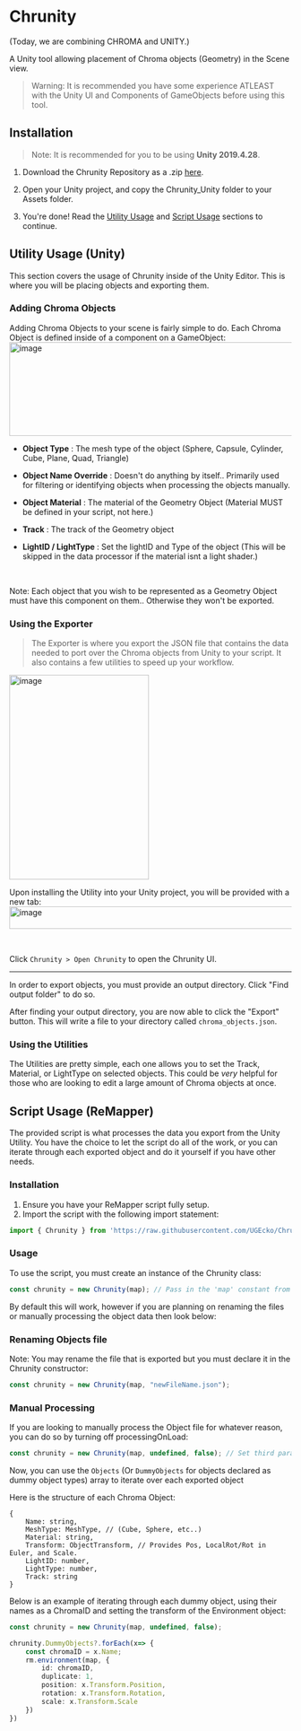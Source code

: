 # Chrunity
(Today, we are combining CHROMA and UNITY.)

A Unity tool allowing placement of Chroma objects (Geometry) in the Scene view.

> Warning: It is recommended you have some experience ATLEAST with the Unity UI and Components of GameObjects before using this tool.


## Installation

> Note: It is recommended for you to be using **Unity 2019.4.28**.

1. Download the Chrunity Repository as a .zip [here](https://github.com/UGEcko/Chrunity/archive/refs/heads/main.zip).

2. Open your Unity project, and copy the Chrunity_Unity folder to your Assets folder.

3. You're done! Read the [Utility Usage](https://github.com/UGEcko/Chrunity?tab=readme-ov-file#utilityusage(unity)) and [Script Usage](https://github.com/UGEcko/Chrunity?tab=readme-ov-file#scriptusage) sections to continue.


## Utility Usage (Unity)

This section covers the usage of Chrunity inside of the Unity Editor. This is where you will be placing objects and exporting them.

### Adding Chroma Objects
Adding Chroma Objects to your scene is fairly simple to do. Each Chroma Object is defined inside of a component on a GameObject:
<br>
<img width="648" height="167" alt="image" src="https://github.com/user-attachments/assets/c067b4fc-4831-475d-8249-b52597db15e4" />


* **Object Type** : The mesh type of the object (Sphere, Capsule, Cylinder, Cube, Plane, Quad, Triangle)

* **Object Name Override** : Doesn't do anything by itself.. Primarily used for filtering or identifying objects when processing the objects manually.

* **Object Material** : The material of the Geometry Object (Material MUST be defined in your script, not here.)

* **Track** : The track of the Geometry object

* **LightID / LightType** : Set the lightID and Type of the object (This will be skipped in the data processor if the material isnt a light shader.)

<br>

Note: Each object that you wish to be represented as a Geometry Object must have this component on them.. Otherwise they won't be exported.


### Using the Exporter

> The Exporter is where you export the JSON file that contains the data needed to port over the Chroma objects from Unity to your script. It also contains a few utilities to speed up your workflow.

<img width="249" height="365" alt="image" src="https://github.com/user-attachments/assets/685c19ec-b6b8-46b8-ad7f-70a1fa0689fc" />


Upon installing the Utility into your Unity project, you will be provided with a new tab: <br><img width="589" height="40" alt="image" src="https://github.com/user-attachments/assets/775d85e8-0e68-489a-8526-899c237b78f4" />


<br>

Click `Chrunity > Open Chrunity` to open the Chrunity UI.

<hr>

In order to export objects, you must provide an output directory. Click "Find output folder" to do so.

After finding your output directory, you are now able to click the "Export" button. This will write a file to your directory called `chroma_objects.json`.


### Using the Utilities

The Utilities are pretty simple, each one allows you to set the Track, Material, or LightType on selected objects. This could be *very* helpful for those who are looking to edit a large amount of Chroma objects at once.


## Script Usage (ReMapper)

The provided script is what processes the data you export from the Unity Utility. You have the choice to let the script do all of the work, or you can iterate through each exported object and do it yourself if you have other needs.

### Installation

1. Ensure you have your ReMapper script fully setup. 
2. Import the script with the following import statement: <br>

```ts
import { Chrunity } from 'https://raw.githubusercontent.com/UGEcko/Chrunity/refs/heads/main/ChromaHelper.ts'
```

### Usage

To use the script, you must create an instance of the Chrunity class:

```ts
const chrunity = new Chrunity(map); // Pass in the 'map' constant from your ReMapper script
```

By default this will work, however if you are planning on renaming the files or manually processing the object data then look below:

### Renaming Objects file

Note: You may rename the file that is exported but you must declare it in the Chrunity constructor:

```ts
const chrunity = new Chrunity(map, "newFileName.json");
```

### Manual Processing

If you are looking to manually process the Object file for whatever reason, you can do so by turning off processingOnLoad:

```ts
const chrunity = new Chrunity(map, undefined, false); // Set third parameter to false, disabling automatic processing when the class initializes.
```

Now, you can use the `Objects` (Or `DummyObjects` for objects declared as dummy object types) array to iterate over each exported object

Here is the structure of each Chroma Object:

```
{
    Name: string,
    MeshType: MeshType, // (Cube, Sphere, etc..)
    Material: string,
    Transform: ObjectTransform, // Provides Pos, LocalRot/Rot in Euler, and Scale.
    LightID: number,
    LightType: number,
    Track: string
}
```

Below is an example of iterating through each dummy object, using their names as a ChromaID and setting the transform of the Environment object:

```ts
const chrunity = new Chrunity(map, undefined, false);

chrunity.DummyObjects?.forEach(x=> {
    const chromaID = x.Name;
    rm.environment(map, {
        id: chromaID,
        duplicate: 1,
        position: x.Transform.Position,
        rotation: x.Transform.Rotation,
        scale: x.Transform.Scale
    })
})
```
